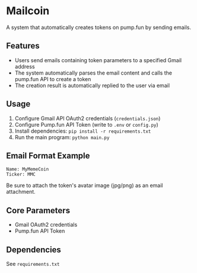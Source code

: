 # Mailcoin

A system that automatically creates tokens on pump.fun by sending emails.

## Features

- Users send emails containing token parameters to a specified Gmail address
- The system automatically parses the email content and calls the pump.fun API to create a token
- The creation result is automatically replied to the user via email

## Usage

1. Configure Gmail API OAuth2 credentials (`credentials.json`)
2. Configure Pump.fun API Token (write to `.env` or `config.py`)
3. Install dependencies: `pip install -r requirements.txt`
4. Run the main program: `python main.py`

## Email Format Example

```
Name: MyMemeCoin
Ticker: MMC
```

Be sure to attach the token's avatar image (jpg/png) as an email attachment.

## Core Parameters

- Gmail OAuth2 credentials
- Pump.fun API Token

## Dependencies

See `requirements.txt` 
